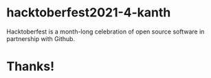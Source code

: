 # hacktoberfest2021-4-kanth
Hacktoberfest is a month-long celebration of open source software in partnership with Github.

# Thanks!
